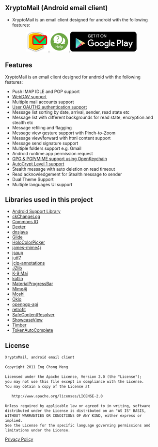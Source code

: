 ## XryptoMail (Android email client)
* XryptoMail is an email client designed for android with the following features:

<p align="center">
    <a href="http://atalk.sytes.net/xmail">
        <img src="./art/xmail.png" alt="XryptoMail">
    </a>
    <a href="https://cmeng-git.github.io/xmail/faq.html">
        <img src="./art/help.png" alt="FAQ">
    </a>
    <a href="https://play.google.com/store/apps/details?id=org.atalk.xryptomail&hl=en">
        <img src="./art/google_play.png" alt="Google PlayStore">
    </a>
</p>

## Features
XryptoMail is an email client designed for android with the following features:

* Push IMAP IDLE and POP support
* <a href="https://en.wikipedia.org/wiki/WebDAV">WebDAV support</a>
* Multiple mail accounts support
* <a href="https://oauth.net/articles/authentication/">User OAUTH2 authentication support</a>
* Message list sorting by date, arrival, sender, read state etc
* Message list with different backgrounds for read state, encryption and stealth etc
* Message refiling and flagging
* Message view gesture support with Pinch-to-Zoom
* Message view/forward with html content support
* Message send signature support
* Multiple folders support e.g. Gmail
* Android runtime app permission request
* <a href="https://www.openpgp.org/about/">GPG & PGP/MIME support using OpenKeychain</a>
* <a href="https://autocrypt.org/level1.html">AutoCrypt Level 1 support</a>
* Stealth message with auto deletion on read timeout
* Read acknowledgement for Stealth message to sender
* Dual Theme Support
* Multiple languages UI support

Libraries used in this project
------------------------------
* [Android Support Library](https://developer.android.com/topic/libraries/support-library/index.html)
* [ckChangeLog](https://github.com/cketti/ckChangeLog)
* [Commons IO](http://commons.apache.org/io/)
* [Dexter](https://github.com/Karumi/Dexter)
* [dnsjava](https://github.com/dnsjava/dnsjava)
* [Glide](https://github.com/bumptech/glide)
* [HoloColorPicker](https://github.com/LarsWerkman/HoloColorPicker)
* [james-mime4j](https://github.com/apache/james-mime4j)
* [jsoup](https://jsoup.org/)
* [jutf7](http://jutf7.sourceforge.net/)
* [jcip-annotations](https://github.com/stephenc/jcip-annotations)
* [JZlib](http://www.jcraft.com/jzlib/)
* [K-9 Mai](https://github.com/k9mail/k-9)
* [kotlin](https://github.com/JetBrains/kotlin)
* [MaterialProgressBar](https://github.com/DreaminginCodeZH/MaterialProgressBar)
* [Mime4j](http://james.apache.org/mime4j/)
* [Moshi](https://github.com/square/moshi)
* [Okio](https://github.com/square/okio)
* [openpgp-api](https://github.com/open-keychain/openpgp-api)
* [retrofit](https://github.com/square/retrofit)
* [SafeContentResolver](https://github.com/cketti/SafeContentResolver)
* [ShowcaseView](https://github.com/amlcurran/ShowcaseView)
* [Timber](https://github.com/JakeWharton/timber)
* [TokenAutoComplete](https://github.com/splitwise/TokenAutoComplete/)

License
-------

    XryptoMail, android email client
    
    Copyright 2011 Eng Chong Meng
        
    Licensed under the Apache License, Version 2.0 (the "License");
    you may not use this file except in compliance with the License.
    You may obtain a copy of the License at
    
       http://www.apache.org/licenses/LICENSE-2.0
    
    Unless required by applicable law or agreed to in writing, software
    distributed under the License is distributed on an "AS IS" BASIS,
    WITHOUT WARRANTIES OR CONDITIONS OF ANY KIND, either express or implied.
    See the License for the specific language governing permissions and
    limitations under the License.


[Privacy Policy](https://cmeng-git.github.io/xmail/privacypolicy.html) 
